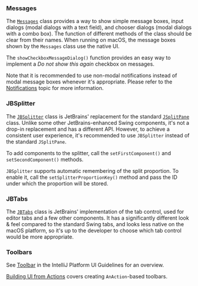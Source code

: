 [//]: # (title: Miscellaneous Swing Components)

<!-- Copyright 2000-2022 JetBrains s.r.o. and other contributors. Use of this source code is governed by the Apache 2.0 license that can be found in the LICENSE file. -->

### Messages

The [`Messages`](upsource:///platform/platform-api/src/com/intellij/openapi/ui/Messages.java) class provides a way to show simple message boxes, input dialogs (modal dialogs with a text field), and chooser dialogs (modal dialogs with a combo box).
The function of different methods of the class should be clear from their names.
When running on macOS, the message boxes shown by the `Messages` class use the native UI.

The `showCheckboxMessageDialog()` function provides an easy way to implement a _Do not show this again_ checkbox on messages.

Note that it is recommended to use non-modal notifications instead of modal message boxes whenever it's appropriate.
Please refer to the [Notifications](notifications.md) topic for more information.

### JBSplitter

The [`JBSplitter`](upsource:///platform/platform-api/src/com/intellij/ui/JBSplitter.java) class is JetBrains' replacement for the standard [`JSplitPane`](https://docs.oracle.com/javase/8/docs/api/javax/swing/JSplitPane.html) class.
Unlike some other JetBrains-enhanced Swing components, it's not a drop-in replacement and has a different API.
However, to achieve a consistent user experience, it's recommended to use `JBSplitter` instead of the standard `JSplitPane`.

To add components to the splitter, call the `setFirstComponent()` and `setSecondComponent()` methods.

`JBSplitter` supports automatic remembering of the split proportion.
To enable it, call the `setSplitterProportionKey()` method and pass the ID under which the proportion will be stored.

### JBTabs

The [`JBTabs`](upsource:///platform/platform-api/src/com/intellij/ui/tabs/JBTabs.java) class is JetBrains' implementation of the tab control, used for editor tabs and a few other components.
It has a significantly different look & feel compared to the standard Swing tabs, and looks less native on the macOS platform, so it's up to the developer to choose which tab control would be more appropriate.

### Toolbars

See [Toolbar](https://jetbrains.design/intellij/controls/toolbar/) in the IntelliJ Platform UI Guidelines for an overview.

[Building UI from Actions](basic_action_system.md#building-ui-from-actions) covers creating `AnAction`-based toolbars.